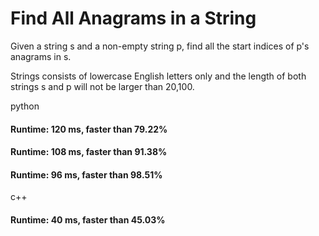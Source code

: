 # Find All Anagrams in a String

Given a string s and a non-empty string p, find all the start indices of p's anagrams in s.

Strings consists of lowercase English letters only and the length of both strings s and p will not be larger than 20,100.

python

#### Runtime: 120 ms, faster than 79.22%
#### Runtime: 108 ms, faster than 91.38%
#### Runtime: 96 ms, faster than 98.51%



c++
#### Runtime: 40 ms, faster than 45.03%
